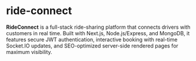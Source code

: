 # ride-connect
**RideConnect** is a full-stack ride-sharing platform that connects drivers with customers in real time. Built with Next.js, Node.js/Express, and MongoDB, it features secure JWT authentication, interactive booking with real-time Socket.IO updates, and SEO-optimized server-side rendered pages for maximum visibility.

